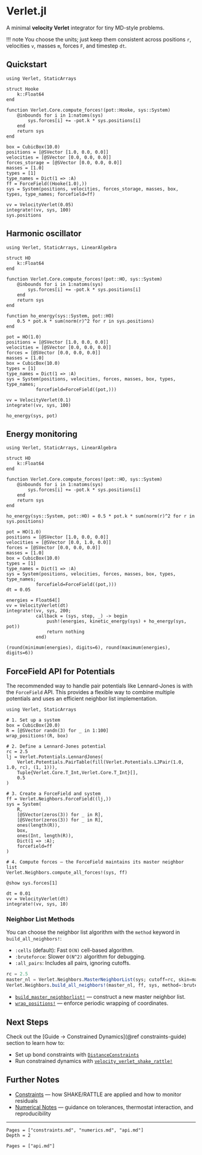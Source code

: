 # Verlet.jl

A minimal **velocity Verlet** integrator for tiny MD-style problems.

!!! note
    You choose the units; just keep them consistent across positions `r`, velocities `v`, masses `m`,
    forces `F`, and timestep `dt`.

## Quickstart

```@example quickstart
using Verlet, StaticArrays

struct Hooke
    k::Float64
end

function Verlet.Core.compute_forces!(pot::Hooke, sys::System)
    @inbounds for i in 1:natoms(sys)
        sys.forces[i] += -pot.k * sys.positions[i]
    end
    return sys
end

box = CubicBox(10.0)
positions = [@SVector [1.0, 0.0, 0.0]]
velocities = [@SVector [0.0, 0.0, 0.0]]
forces_storage = [@SVector [0.0, 0.0, 0.0]]
masses = [1.0]
types = [1]
type_names = Dict(1 => :A)
ff = ForceField((Hooke(1.0),))
sys = System(positions, velocities, forces_storage, masses, box, types, type_names; forcefield=ff)

vv = VelocityVerlet(0.05)
integrate!(vv, sys, 100)
sys.positions
```



## Harmonic oscillator

```@example ho
using Verlet, StaticArrays, LinearAlgebra

struct HO
    k::Float64
end

function Verlet.Core.compute_forces!(pot::HO, sys::System)
    @inbounds for i in 1:natoms(sys)
        sys.forces[i] += -pot.k * sys.positions[i]
    end
    return sys
end

function ho_energy(sys::System, pot::HO)
    0.5 * pot.k * sum(norm(r)^2 for r in sys.positions)
end

pot = HO(1.0)
positions = [@SVector [1.0, 0.0, 0.0]]
velocities = [@SVector [0.0, 0.0, 0.0]]
forces = [@SVector [0.0, 0.0, 0.0]]
masses = [1.0]
box = CubicBox(10.0)
types = [1]
type_names = Dict(1 => :A)
sys = System(positions, velocities, forces, masses, box, types, type_names;
           forcefield=ForceField((pot,)))

vv = VelocityVerlet(0.1)
integrate!(vv, sys, 100)

ho_energy(sys, pot)
```

## Energy monitoring


```@example energy
using Verlet, StaticArrays, LinearAlgebra

struct HO
    k::Float64
end

function Verlet.Core.compute_forces!(pot::HO, sys::System)
    @inbounds for i in 1:natoms(sys)
        sys.forces[i] += -pot.k * sys.positions[i]
    end
    return sys
end

ho_energy(sys::System, pot::HO) = 0.5 * pot.k * sum(norm(r)^2 for r in sys.positions)

pot = HO(1.0)
positions = [@SVector [1.0, 0.0, 0.0]]
velocities = [@SVector [0.0, 1.0, 0.0]]
forces = [@SVector [0.0, 0.0, 0.0]]
masses = [1.0]
box = CubicBox(10.0)
types = [1]
type_names = Dict(1 => :A)
sys = System(positions, velocities, forces, masses, box, types, type_names;
           forcefield=ForceField((pot,)))
dt = 0.05

energies = Float64[]
vv = VelocityVerlet(dt)
integrate!(vv, sys, 200;
           callback = (sys, step, _) -> begin
               push!(energies, kinetic_energy(sys) + ho_energy(sys, pot))
               return nothing
           end)

(round(minimum(energies), digits=6), round(maximum(energies), digits=6))
```


## ForceField API for Potentials

The recommended way to handle pair potentials like Lennard-Jones is with the `ForceField` API. This provides a flexible way to combine multiple potentials and uses an efficient neighbor list implementation.

```@example
using Verlet, StaticArrays

# 1. Set up a system
box = CubicBox(20.0)
R = [@SVector randn(3) for _ in 1:100]
wrap_positions!(R, box)

# 2. Define a Lennard-Jones potential
rc = 2.5
lj = Verlet.Potentials.LennardJones(
    Verlet.Potentials.PairTable(fill(Verlet.Potentials.LJPair(1.0, 1.0, rc), (1, 1))),
    Tuple{Verlet.Core.T_Int,Verlet.Core.T_Int}[],
    0.5
)

# 3. Create a ForceField and system
ff = Verlet.Neighbors.ForceField((lj,))
sys = System(
    R,
    [@SVector(zeros(3)) for _ in R],
    [@SVector(zeros(3)) for _ in R],
    ones(length(R)),
    box,
    ones(Int, length(R)),
    Dict(1 => :A);
    forcefield=ff
)

# 4. Compute forces — the ForceField maintains its master neighbor list
Verlet.Neighbors.compute_all_forces!(sys, ff)

@show sys.forces[1]

dt = 0.01
vv = VelocityVerlet(dt)
integrate!(vv, sys, 10)
```

### Neighbor List Methods

You can choose the neighbor list algorithm with the `method` keyword in `build_all_neighbors!`:
- `:cells` (default): Fast `O(N)` cell-based algorithm.
- `:bruteforce`: Slower `O(N^2)` algorithm for debugging.
- `:all_pairs`: Includes all pairs, ignoring cutoffs.

```julia
rc = 2.5
master_nl = Verlet.Neighbors.MasterNeighborList(sys; cutoff=rc, skin=master_skin)
Verlet.Neighbors.build_all_neighbors!(master_nl, ff, sys, method=:bruteforce)
```

- [`build_master_neighborlist!`](@ref) — construct a new master neighbor list.
- [`wrap_positions!`](@ref) — enforce periodic wrapping of coordinates.

## Next Steps

Check out the \[Guide → Constrained Dynamics](@ref constraints-guide) section to learn how to:

- Set up bond constraints with [`DistanceConstraints`](@ref)
- Run constrained dynamics with [`velocity_verlet_shake_rattle!`](@ref)


## Further Notes

* [Constraints](@ref) — how SHAKE/RATTLE are applied and how to monitor residuals
* [Numerical Notes](@ref) — guidance on tolerances, thermostat interaction, and reproducibility

---

```@contents
Pages = ["constraints.md", "numerics.md", "api.md"]
Depth = 2
```

```@index
Pages = ["api.md"]
```
